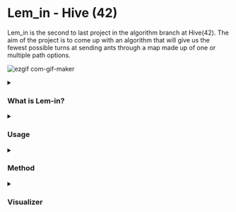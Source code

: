 # Lem_in - Hive (42)

Lem_in is the second to last project in the algorithm branch at Hive(42). The aim of the project is to come up with an algorithm that will give us the fewest possible turns at sending ants through a map made up of one or multiple path options.

![ezgif com-gif-maker](https://user-images.githubusercontent.com/86073849/209192867-549939b7-319c-4147-a758-f6669efab447.gif)

<details>
<summary><h3><strong>What is Lem-in?</strong></h3></summary>
<p>
Do you remember the game Lemmings? Well that is what I instantly thought of when seeing this project for the first time. If you don't remember the game. It was a game made in the early 90s where you have an amount of little lemmings that follow eachother along a path filled with obstacles, and you have to make sure that they get to the end of the path. Well this project shares some aspects of the game. We are given a file(map) that must be parsed. Instead of the little Lemmings from the game, we are using ants. These maps contain the information:

* Number of ants
* Room names and coordinates
* Links - which rooms are connected to eachother.
* #Comments - comments can contain any bits of information just for the user, but do not effect the output
* ##Commands - like comments but these effect to output. They will be `##Start` and `##End`, symbalising the starting room(source) and the ending room (sink)

This is an example of valid map:

<img width="273" alt="Screen Shot 2022-12-22 at 5 49 32 PM" src="https://user-images.githubusercontent.com/86073849/209171802-d16163a5-4a18-45bb-964c-b59ae300ce7d.png">

Like the game Lemmings, we must find a path to the `end(sink)`. But for us, we must do it in as few turns as possible, which might require the `ants` to take different paths so that they all get to the `sink` quicker. `Ants` can only move one at a time and fill a `room` one at a time. There can be no collisions meaninng there can be no ants in the same room at one time, with the exception of the `source` room and the `sink` room. A turn is considered as a movement from every `ant` in play, and that makes a movement. The turn will be dispalyed on one line, and a new turn is shown on a new line. Therefore, we try to get our ants to the `sink` in as few lines as possible. The output would have the map given to it printed on the `STDOUT` along with the moves like so:

<img width="290" alt="Screen Shot 2022-12-22 at 6 07 44 PM" src="https://user-images.githubusercontent.com/86073849/209177557-30e6d65c-89fe-46fd-8bdb-9fdefc25f66a.png">
</p>      
</details>
<details>
<summary><h3><strong>Usage</strong></h3></summary>
<p>
You can clone the repo with ..
        
```
git clone https://github.com/azajay08/Lem_in.git
```
        
Once the repository has been cloned, you can move into the root of the repository and `make`. This will then create the executable `lem-in` in the root of the repository

```
Usage: ./lem-in -[flag] < [map]

Flags:
        -h      help - shows usage and flag options
        -p      paths - prints path route(s)
        -q      quiet mode - does not print map
        -t      turns - prints the number of turns

Visualizer usage: ./lem-in < [map] | python3 visualizer/lem_in_vis.py
```
For multiple modes, group flags together, for example `./lem-in -qtp < [map]`
</p>
</details>

<details>
<summary><h3><strong>Method</strong></h3></summary>
<p>

</p>      
</details>

<details>
<summary><h3><strong>Visualizer</strong></h3></summary>
<p>
For the visualizer, we decided to use Pygame. Being reletively new to python at the the time, Pygame was a good option that was familiar, as I had done a visualizer for the previous project with it. To be able to use the visualizer, you would need to have python3 and pygame installed. If you have python3, installed, depending on your system, you can easily install pygame for example with `pip3 install pygame`.

It is in a 2D format, so it would require the coordinates of the rooms to be spread out for it to be visualized properly. So maps with with just ascending coordiantes, may not be the best visual representation. If you have some nice maps with nice coordinates to test, you can use it like this ...

`./lem-in < [map] | python3 visualizer/lem_in_vis.py`

https://user-images.githubusercontent.com/86073849/205643151-ca0e3334-fcfb-4ab2-bc26-01aeb49a574e.mov

</p>      
</details>
